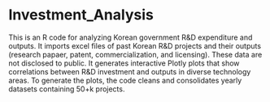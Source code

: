 # Investment_Analysis
This is an R code for analyzing Korean government R&D expenditure and outputs.
It imports excel files of past Korean R&D projects and their outputs (research papaer, patent, commercialization, and licensing). These data are not disclosed to public.
It generates interactive Plotly plots that show correlations between R&D investment and outputs in diverse technology areas.
To generate the plots, the code cleans and consolidates yearly datasets containing 50+k projects.
